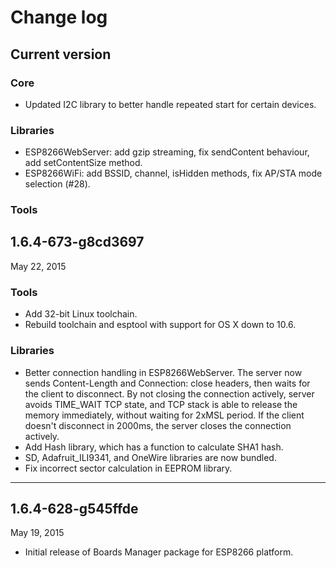 # Change log

## Current version

### Core

- Updated I2C library to better handle repeated start for certain devices.

### Libraries

- ESP8266WebServer: add gzip streaming, fix sendContent behaviour, 
  add setContentSize method.
- ESP8266WiFi: add BSSID, channel, isHidden methods, fix AP/STA mode
  selection (#28).

### Tools


## 1.6.4-673-g8cd3697
May 22, 2015

### Tools

- Add 32-bit Linux toolchain.
- Rebuild toolchain and esptool with support for OS X down to 10.6.

### Libraries

- Better connection handling in ESP8266WebServer.
  The server now sends Content-Length and Connection: close headers,
  then waits for the client to disconnect. By not closing the connection
  actively, server avoids TIME_WAIT TCP state, and TCP stack is able to 
  release the memory immediately, without waiting for 2xMSL period. 
  If the client doesn't disconnect in 2000ms, the server closes the connection
  actively.
- Add Hash library, which has a function to calculate SHA1 hash.
- SD, Adafruit_ILI9341, and OneWire libraries are now bundled.
- Fix incorrect sector calculation in EEPROM library.

---

## 1.6.4-628-g545ffde
May 19, 2015

- Initial release of Boards Manager package for ESP8266 platform.

